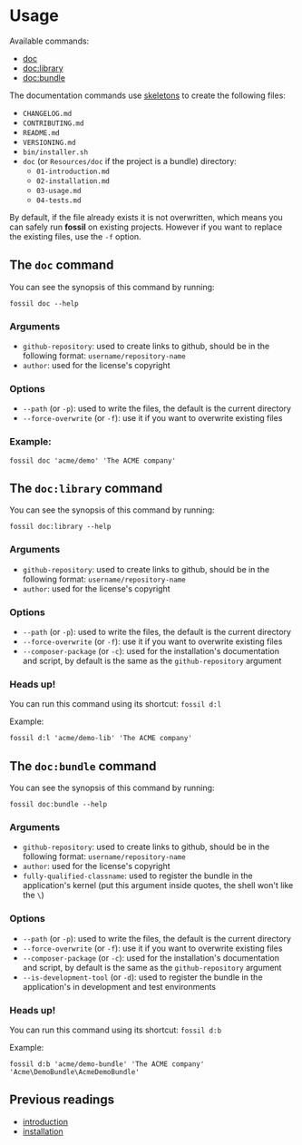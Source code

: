 # Usage

Available commands:

* [doc](#the-doc-command)
* [doc:library](#the-doclibrary-command)
* [doc:bundle](#the-docbundle-command)

The documentation commands use [skeletons](../skeletons) to create the
following files:

* `CHANGELOG.md`
* `CONTRIBUTING.md`
* `README.md`
* `VERSIONING.md`
* `bin/installer.sh`
* `doc` (or `Resources/doc` if the project is a bundle) directory:
    - `01-introduction.md`
    - `02-installation.md`
    - `03-usage.md`
    - `04-tests.md`

By default, if the file already exists it is not overwritten, which means you
can safely run **fossil** on existing projects. However if you want to replace
the existing files, use the `-f` option.

## The `doc` command

You can see the synopsis of this command by running:

    fossil doc --help

### Arguments

* `github-repository`: used to create links to github,
  should be in the following format: `username/repository-name`
* `author`: used for the license's copyright

### Options

* `--path` (or `-p`): used to write the files,
  the default is the current directory
* `--force-overwrite` (or `-f`): use it if you want to overwrite existing files

### Example:

    fossil doc 'acme/demo' 'The ACME company'

## The `doc:library` command

You can see the synopsis of this command by running:

    fossil doc:library --help

### Arguments

* `github-repository`: used to create links to github,
  should be in the following format: `username/repository-name`
* `author`: used for the license's copyright

### Options

* `--path` (or `-p`): used to write the files,
  the default is the current directory
* `--force-overwrite` (or `-f`): use it if you want to overwrite existing files
* `--composer-package` (or `-c`): used for the installation's documentation and
  script, by default is the same as the `github-repository` argument

### Heads up!

You can run this command using its shortcut: `fossil d:l`

Example:

    fossil d:l 'acme/demo-lib' 'The ACME company'

## The `doc:bundle` command

You can see the synopsis of this command by running:

    fossil doc:bundle --help

### Arguments

* `github-repository`: used to create links to github,
  should be in the following format: `username/repository-name`
* `author`: used for the license's copyright
* `fully-qualified-classname`: used to register the bundle in the application's
  kernel (put this argument inside quotes, the shell won't like the `\`)

### Options

* `--path` (or `-p`): used to write the files,
  the default is the current directory
* `--force-overwrite` (or `-f`): use it if you want to overwrite existing files
* `--composer-package` (or `-c`): used for the installation's documentation and
  script, by default is the same as the `github-repository` argument
* `--is-development-tool` (or `-d`): used to register the bundle in the
  application's in development and test environments

### Heads up!

You can run this command using its shortcut: `fossil d:b`

Example:

    fossil d:b 'acme/demo-bundle' 'The ACME company' 'Acme\DemoBundle\AcmeDemoBundle'

## Previous readings

* [introduction](01-introduction.md)
* [installation](02-installation.md)

